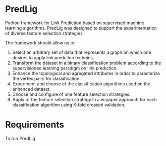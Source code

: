 # PredLig

Python framework for Link Prediction based on supervised machine learning algorithms.
PredLig was designed to support the experimentation of diverse feature selection strategies.

The framework should allow us to:

1. Select an arbitrary set of data that represents a graph on which one desires to apply link predction technics.
2. Transform the dataset in a binary classification problem according to the supervisioned learning paradigm on link prediction.
3. Enhance the topological and agregated attributes in order to caracterize the vertex pairs for classification.
4. Experiment and choose of the classification algorithms used on the enhanced dataset.
5. Choose and configure of one feature selection strategies.
6. Apply of the feature selection strategy in a wrapper approach for each classification algorithm using K-fold crossed validation.


# Requirements

To run PredLig

